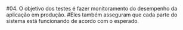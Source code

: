 #04. O objetivo dos testes é fazer monitoramento do desempenho da aplicação em produção. 
#Eles também asseguram que cada parte do sistema está funcionando de acordo com o esperado.

